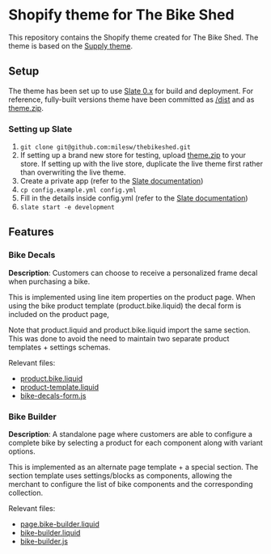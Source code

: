# Shopify theme for The Bike Shed

This repository contains the Shopify theme created for The Bike Shed. The theme is based on the [Supply theme](https://themes.shopify.com/themes/supply/styles/blue).

## Setup

The theme has been set up to use [Slate 0.x](https://shopify.github.io/slate/) for build and deployment. For reference, fully-built versions theme have been committed as [/dist](https://github.com/milesw/thebikeshed/tree/master/dist) and as [theme.zip](https://github.com/milesw/thebikeshed/blob/master/upload/thebikeshed.zip).

### Setting up Slate

1. ```git clone git@github.com:milesw/thebikeshed.git```
2. If setting up a brand new store for testing, upload [theme.zip](https://github.com/milesw/thebikeshed/blob/master/upload/thebikeshed.zip) to your store. If setting up with the live store, duplicate the live theme first rather than overwriting the live theme.
3. Create a private app (refer to the [Slate documentation](https://shopify.github.io/slate/))
4. ```cp config.example.yml config.yml```
5. Fill in the details inside config.yml (refer to the [Slate documentation](https://shopify.github.io/slate/))
6. ```slate start -e development```

## Features

### Bike Decals

**Description**: Customers can choose to receive a personalized frame decal when purchasing a bike. 

This is implemented using line item properties on the product page. When using the bike product template (product.bike.liquid) the decal form is included on the product page,

Note that product.liquid and product.bike.liquid import the same section. This was done to avoid the need to maintain two separate product templates + settings schemas.

Relevant files:
- [product.bike.liquid](https://github.com/milesw/thebikeshed/blob/master/src/templates/product.bike.liquid)
- [product-template.liquid](https://github.com/milesw/thebikeshed/blob/master/src/sections/product-template.liquid#L182)
- [bike-decals-form.js](https://github.com/milesw/thebikeshed/blob/master/src/scripts/components/bike-decal-form.js)

### Bike Builder

**Description**: A standalone page where customers are able to configure a complete bike by selecting a product for each component along with variant options. 

This is implemented as an alternate page template + a special section. The section template uses settings/blocks as components, allowing the merchant to configure the list of bike components and the corresponding collection.

Relevant files:
- [page.bike-builder.liquid](https://github.com/milesw/thebikeshed/blob/master/src/templates/page.bike-builder.liquid)
- [bike-builder.liquid](https://github.com/milesw/thebikeshed/blob/master/src/sections/bike-builder.liquid)
- [bike-builder.js](https://github.com/milesw/thebikeshed/blob/master/src/scripts/components/bike-builder.js)
